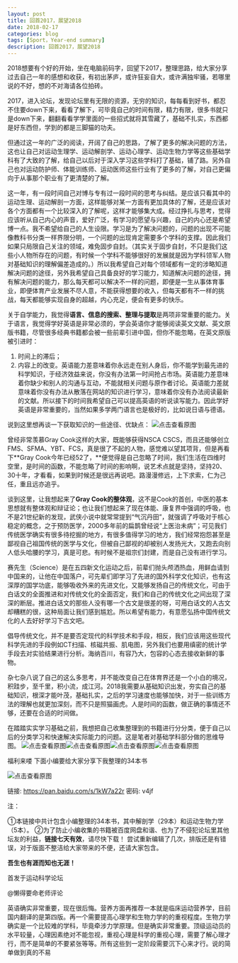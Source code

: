 ```yaml
---
layout: post
title: 回首2017，展望2018
date: 2018-02-17
categories: blog
tags: [Sport，Year-end summary]
description: 回首2017，展望2018
---
```


2018想要有个好的开始，坐在电脑前码字，回望下2017，整理思路，给大家分享过去自己一年的感想和收获，有初出茅庐，或许狂妄自大，或许满独牢骚，若哪里说的不好，想的不对海请各位拍砖。

2017，进入论坛，发现论坛里有无限的资源，无穷的知识，每每看到好书，都忍不住要down下来，看看了解下，可毕竟自己的时间有限，精力有限，很多书就只是down下来，翻翻看看学学里面的一些招式就将其雪藏了，基础不扎实，东西都是好东西但，学到的都是三脚猫的功夫。

但通过这一年的广泛的阅读，开阔了自己的思路，了解了更多的解决问题的方法，这也让自己对运动生理学、运动解剖学、运动心理学、运动生物力学等这些基础学科有了大致的了解，给自己以后对于深入学习这些学科打了基础，铺了路。另外自己也对运动防护师、体能训练师、运动医师这些行业有了更多的了解，对自己更偏向于从事那个职业有了更清楚的了解。

 这一年，有一段时间自己对博与专有过一段时间的思考与纠结。是应该只看其中的运动生理、运动解剖一方面，这样能够对某一方面有更加具体的了解，还是应该对各个方面都有一个比较深入的了解呢，这样才能够集大成。经过挣扎与思考，觉得应该听从自己内心的声音，爱好广泛，有学习的愿望与兴趣，自己的内心还是希望博一点。我不希望给自己的人生设限。学习是为了解决问题的，问题的出现不可能像教科书分类一样界限分明，一个问题的出现肯定需要多个学科的支撑。因此我们如果只局限自己关注的领域，难免固步自封。（其实关于固步自封，不只是我们这些小人物所存在的问题，有时候一个学科不能够很好的发展就是因为学科领军人物对基础知识的理解偏差造成的。）所以我希望自己对每个领域都有一定的涉略知道解决问题的途径，另外我希望自己具备良好的学习能力，知道解决问题的途径，拥有解决问题的能力，那么每天都可以解决不一样的问题，即便是一生从事体育事业，即便体育产业发展不尽人意，不能获得想要的收入，但每天都有不一样的挑战，每天都能够实现自身的超越，内心充足，便会有更多的快乐。

 关于自学能力，我觉得**语言、信息的搜索、整理与提取**是两项非常重要的能力。关于语言，我觉得学好英语是非常必须的，学会英语你才能够阅读英文文献、英文原版书籍，尽管很多经典书籍都会被一些前辈引进中国，但你不能忽略，在英文原版被引进时：

1. 时间上的滞后；
2.  内容上的改变。英语能力差意味着你永远走在别人身后，你不能学到最先进的科学知识，于经济效益来说，你没有办法第一时间抢占市场。英语能力差意味着你缺少和别人的沟通与互动，不能就相关问题与原作者讨论。英语能力差就意味着你没有办法从散落在网站的知识进行学习，意味着你没有办法阅读最新的文献。所以接下的时间我希望自己可以提高英语的听说读写能力。因此学好英语是非常重要的，当然如果多学两门语言也是极好的，比如说日语与德语。



 说到这里想再谈一下获取知识的一些途径、优缺点：
![点击查看原图](https://4kou.com/attachment/thumb/1802/thread/207_33884_f292c3c6a9dd1ea.jpg)

曾经非常羡慕Gray Cook这样的大家，既能够获得NSCA CSCS，而且还能够创立FMS、SFMA、YBT、FCS，真是很了不起的人物，感觉难以望其项背，但是再看下**Gray Cook今年已经52了，**便觉得是自己忽略了时间，我们生活在四维时空里，是时间的函数，不能忽略了时间的影响啊，说艺术点就是坚持，坚持20、30十年，才看看，如果到时候还是很远再说吧。路漫漫修远，上下求索，仁为己任，重且远亦追乎。

 谈到这里，让我想起来了**Gray Cook的整体观**，这不是Cook的首创，中医的基本思想就有整体观和辩证论；也让我们想起来了现在体能、康复界中强调的呼吸，也不是21世纪新的发现，武侠小说中就常常提到“气沉丹田”，就强调了呼吸对于核心稳定的概念，之于预防医学，2000多年前的扁鹊曾经说“上医治未病”；可见我们传统医学确实有很多待挖掘的地方，有很多值得学习的地方，我们经常抱怨甚至是鄙视自己祖国传统的医学与文化，但被自己鄙视的却被别人发扬光大，又跑去向别人低头哈腰的学习，真是可悲。有时候不是祖宗们封建，而是自己没有进行学习。

赛先生（Science）是在五四新文化运动之后，前辈们抛头颅洒热血，用鲜血请到中国来的，让他在中国落户，可先辈们即学习了先进的国外科学文化知识，也有这深厚的国学功底，能够吸收外来的先进文化，又能够发扬自己的传统文化，可由于白话文的全面推进和对传统文化的全面否定，我们和自己的传统文化之间出现了深深的断层。推进白话文的那些人没有哪一个古文是很差的呀，可用白话文的人古文却糟糕的很，这种局面让我们感到尴尬。所以希望有能力，有意愿弘扬中国传统文化的人去好好学习下古文吧。

 倡导传统文化，并不是要否定现代的科学技术和手段，相反，我们应该用这些现代科学先进的手段例如CT扫描、核磁共振、肌电图，另外我们也要用缜密的统计学手段去对实验结果进行分析。海纳百川，有容乃大，包容的心态去接收新鲜的事物。

 杂七杂八说了自己的这么多思考，并不能改变自己在体育界还是一个小白的境况，积跬步，至千里，积小流，成江河。2018我需要从基础知识出发，夯实自己的基础知识，根深才能叶茂，基础扎实，之后的学习速度也能够加快，对于一些训练方法的理解也就更加深刻，而不只是照猫画虎。人是时间的函数，做正确的事情还不够，还要在合适的时间做。

 在踏踏实实学习基础之前，我想把自己收集整理到的书籍进行分分类，便于自己以后的分类学习和快速解决实际能力的问题。这是笔者对基础学科部分做的思维导图。
![点击查看原图](https://4kou.com/attachment/1802/thread/207_33884_f206e6d84a23dd6.jpg)![点击查看原图](https://4kou.com/attachment/1802/thread/207_33884_bbc6373679ed0d3.jpg)![点击查看原图](https://4kou.com/attachment/thumb/1802/thread/207_33884_ff9c1a500d05645.jpg)![点击查看原图](https://4kou.com/attachment/thumb/1802/thread/207_33884_d3e917d50d11083.jpg)




福利来喽
下面小编要给大家分享下我整理的34本书

![点击查看原图](https://4kou.com/attachment/1802/thread/207_33884_6c7d8efcfd87bb6.jpg)









链接: https://pan.baidu.com/s/1kW7a22r 密码: v4jf

注：

①本链接中共计包含小编整理的34本书，其中解剖学（29本）和运动生物力学（5本）。
②为了防止小编收集的书籍被百度网盘和谐、也为了不侵犯论坛里其他坛友的利益，**链接七天有效**，请尽快下载！
尝试重新编辑了几次，排版还是有错误，对于版面不整洁给大家带来的不便，还请大家包含。

**吾生也有涯而知也无涯！**

首发于运动科学论坛

@懒得要命老师评论

英语确实非常重要，现在很后悔。营养方面再推荐一本就是临床运动营养学，目前国内翻译的是第四版。再一个需要提高心理学和生物力学的的重视程度。生物力学确实是一个比较难的学科，毕竟牵涉力学原理。但是确实非常重要。顶级运动员的水平较量，心理因素绝对不能忽视，重视心理是科学的重视心理，需要了解心理才行，而不是简单的不要紧张等等。所有这些到一定阶段需要沉下心来才行。说的简单做到真的不易